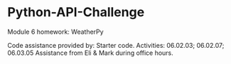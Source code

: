 # Python-API-Challenge

Module 6 homework: WeatherPy

Code assistance provided by:
Starter code.
Activities: 06.02.03; 06.02.07; 06.03.05
Assistance from Eli & Mark during office hours.
